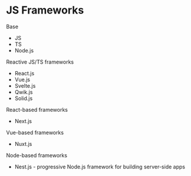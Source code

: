 # JS Frameworks

Base
- JS
- TS
- Node.js

Reactive JS/TS frameworks
- React.js
- Vue.js
- Svelte.js
- Qwik.js
- Solid.js

React-based frameworks
- Next.js

Vue-based frameworks
- Nuxt.js

Node-based frameworks
- Nest.js - progressive Node.js framework for building server-side apps
